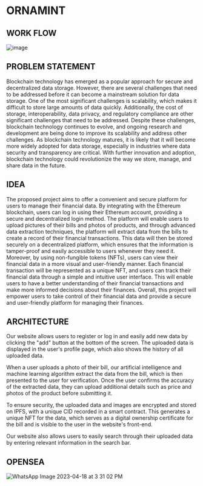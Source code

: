 
# ORNAMINT

## WORK FLOW
![image](https://user-images.githubusercontent.com/81522384/232734108-4245efa0-cd6d-4c66-a7fd-0842b30a68f9.png)


## PROBLEM STATEMENT 
Blockchain technology has emerged as a popular approach for secure and decentralized data storage. However, there are several challenges that need to be addressed before it can become a mainstream solution for data storage. One of the most significant challenges is scalability, which makes it difficult to store large amounts of data quickly. Additionally, the cost of storage, interoperability, data privacy, and regulatory compliance are other significant challenges that need to be addressed.
Despite these challenges, blockchain technology continues to evolve, and ongoing research and development are being done to improve its scalability and address other challenges. As blockchain technology matures, it is likely that it will become more widely adopted for data storage, especially in industries where data security and transparency are critical. With further innovation and adoption, blockchain technology could revolutionize the way we store, manage, and share data in the future.  

## IDEA
The proposed project aims to offer a convenient and secure platform for users to manage their financial data. By integrating with the Ethereum blockchain, users can log in using their Ethereum account, providing a secure and decentralized login method. The platform will enable users to upload pictures of their bills and photos of products, and through advanced data extraction techniques, the platform will extract data from the bills to create a record of their financial transactions. This data will then be stored securely on a decentralized platform, which ensures that the information is tamper-proof and easily accessible to users whenever they need it.
Moreover, by using non-fungible tokens (NFTs), users can view their financial data in a more visual and user-friendly manner. Each financial transaction will be represented as a unique NFT, and users can track their financial data through a simple and intuitive user interface. This will enable users to have a better understanding of their financial transactions and make more informed decisions about their finances. Overall, this project will empower users to take control of their financial data and provide a secure and user-friendly platform for managing their finances.


## ARCHITECTURE
Our website allows users to register or log in and easily add new data by clicking the "add" button at the bottom of the screen. The uploaded data is displayed in the user's profile page, which also shows the history of all uploaded data.

When a user uploads a photo of their bill, our artificial intelligence and machine learning algorithm extract the data from the bill, which is then presented to the user for verification. Once the user confirms the accuracy of the extracted data, they can upload additional details such as price and photos of the product before submitting it.

To ensure security, the uploaded data and images are encrypted and stored on IPFS, with a unique CID recorded in a smart contract. This generates a unique NFT for the data, which serves as a digital ownership certificate for the bill and is visible to the user in the website's front-end.

Our website also allows users to easily search through their uploaded data by entering relevant information in the search bar.

## OPENSEA
![WhatsApp Image 2023-04-18 at 3 31 02 PM](https://user-images.githubusercontent.com/81522384/232743674-6de2b5ca-dbc6-4b2c-b358-b83f0c60f4bf.jpeg)

